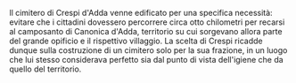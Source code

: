 ll cimitero di Crespi d'Adda venne edificato per
una specifica necessità: evitare che i cittadini
dovessero percorrere circa otto chilometri per
recarsi al camposanto di Canonica d'Adda,
territorio su cui sorgevano allora parte del
grande opificio e il rispettivo villaggio. La
scelta di Crespi ricadde dunque sulla costruzione di un cimitero solo per la sua
frazione, in un luogo che lui stesso considerava perfetto sia dal punto di vista
dell'igiene che da quello del territorio.